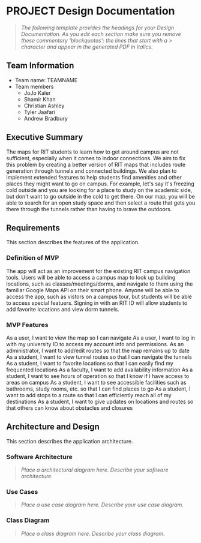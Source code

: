 
# PROJECT Design Documentation

> _The following template provides the headings for your Design
> Documentation.  As you edit each section make sure you remove these
> commentary 'blockquotes'; the lines that start with a > character
> and appear in the generated PDF in italics._

## Team Information
* Team name: TEAMNAME
* Team members
  * JoJo Kaler
  * Shamir Khan
  * Christian Ashley
  * Tyler Jaafari
  * Andrew Bradbury

## Executive Summary

The maps for RIT students to learn how to get around campus are not sufficient, especially when it comes to indoor connections. We aim to fix this problem by creating a better version of RIT maps that includes route generation through tunnels and connected buildings. We also plan to implement extended features to help students find amenities and other places they might want to go on campus. For example, let's say it's freezing cold outside and you are looking for a place to study on the academic side, but don't want to go outside in the cold to get there. On our map, you will be able to search for an open study space and then select a route that gets you there through the tunnels rather than having to brave the outdoors. 


## Requirements

This section describes the features of the application.

### Definition of MVP
The app will act as an improvement for the existing RIT campus
navigation tools. Users will be able to access a campus map to
look up building locations, such as classes/meetings/dorms, and 
navigate to them using the familiar Google Maps API on their
smart phone. Anyone will be able to access the app, such as
vistors on a campus tour, but students will be able to access 
special featuers. Signing in with an RIT ID will allow students
to add favorite locations and view dorm tunnels.

### MVP Features
As a user, I want to view the map so I can navigate
As a user, I want to log in with my university ID to access my account info and permissions.
As an administrator, I want to add/edit routes so that the map remains up to date
As a student, I want to view tunnel routes so that I can navigate the tunnels
As a student, I want to favorite locations so that I can easily find my frequented locations
As a faculty, I want to add availability information
As a student, I want to see hours of operation so that I know if I have access to areas on campus
As a student, I want to see accessible facilities such as bathrooms, study rooms, etc. so that I can find places to go
As a student, I want to add stops to a route so that I can efficiently reach all of my destinations
As a student, I want to give updates on locations and routes so that others can know about obstacles and closures




## Architecture and Design

This section describes the application architecture.

### Software Architecture
> _Place a architectural diagram here._
> _Describe your software architecture._


### Use Cases
> _Place a use case diagram here._
> _Describe your use case diagram._


### Class Diagram
> _Place a class diagram here._
> _Describe your class diagram._
